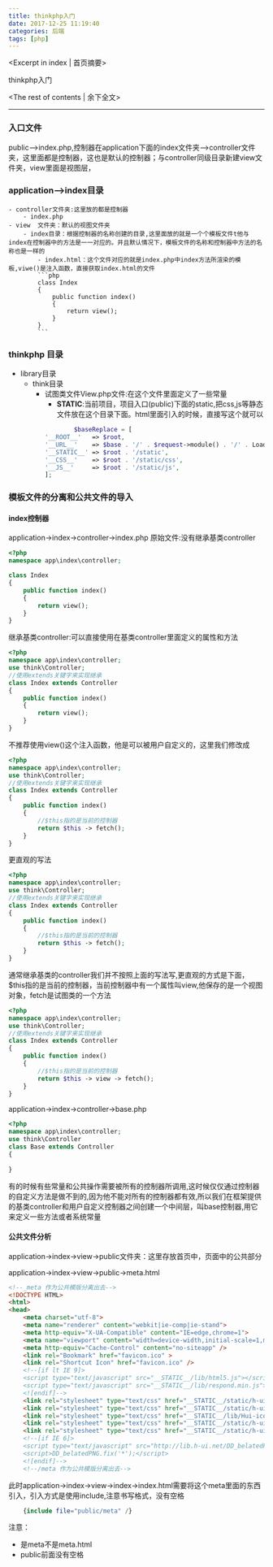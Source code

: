 ```yaml
---
title: thinkphp入门
date: 2017-12-25 11:19:40
categories: 后端
tags: [php]
---
```

<Excerpt in index | 首页摘要> 

thinkphp入门

<!-- more -->
<The rest of contents | 余下全文>

-----

### 入口文件
public-->index.php,控制器在application下面的index文件夹-->controller文件夹，这里面都是控制器，这也是默认的控制器；与controller同级目录新建view文件夹，view里面是视图层，

### application-->index目录
    - controller文件夹:这里放的都是控制器
        - index.php
    - view  文件夹：默认的视图文件夹
        - index目录：根据控制器的名称创建的目录,这里面放的就是一个个模板文件t他与index在控制器中的方法是一一对应的。并且默认情况下，模板文件的名称和控制器中方法的名称也是一样的
            - index.html：这个文件对应的就是index.php中index方法所渲染的模板,viwe()是注入函数，直接获取index.html的文件
            ```php
            class Index
            {
                public function index()
                {
                    return view();
                }
            }
            ```


### thinkphp 目录
- library目录
    - think目录
        - 试图类文件View.php文件:在这个文件里面定义了一些常量
            - __STATIC__:当前项目，项目入口(public)下面的static,把css,js等静态文件放在这个目录下面。html里面引入的时候，直接写这个就可以
            ```php
                    $baseReplace = [
            '__ROOT__'   => $root,
            '__URL__'    => $base . '/' . $request->module() . '/' . Loader::parseName($request->controller()),
            '__STATIC__' => $root . '/static',
            '__CSS__'    => $root . '/static/css',
            '__JS__'     => $root . '/static/js',
            ];
            ```

### 模板文件的分离和公共文件的导入

#### index控制器
application->index->controller->index.php
原始文件:没有继承基类controller
```php
<?php
namespace app\index\controller;

class Index
{
    public function index()
    {
        return view();
    }
}

```

继承基类controller:可以直接使用在基类controller里面定义的属性和方法
```php
<?php
namespace app\index\controller;
use think\Controller;
//使用extends关键字来实现继承
class Index extends Controller
{
    public function index()
    {
        return view();
    }
}
```

不推荐使用view()这个注入函数，他是可以被用户自定义的，这里我们修改成
```php
<?php
namespace app\index\controller;
use think\Controller;
//使用extends关键字来实现继承
class Index extends Controller
{
    public function index()
    {
        //$this指的是当前的控制器
        return $this -> fetch();
    }
}
```
更直观的写法
```php
<?php
namespace app\index\controller;
use think\Controller;
//使用extends关键字来实现继承
class Index extends Controller
{
    public function index()
    {
        //$this指的是当前的控制器
        return $this -> fetch();
    }
}
```
通常继承基类的controller我们并不按照上面的写法写,更直观的方式是下面，$this指的是当前的控制器，当前控制器中有一个属性叫view,他保存的是一个视图对象，fetch是试图类的一个方法
```php
<?php
namespace app\index\controller;
use think\Controller;
//使用extends关键字来实现继承
class Index extends Controller
{
    public function index()
    {
        //$this指的是当前的控制器
        return $this -> view -> fetch();
    }
}
```

application->index->controller->base.php

```php
<?php
namespace app\index\controller;
use think\Controller
class Base extends Controller
{
    
}

```


有的时候有些常量和公共操作需要被所有的控制器所调用,这时候仅仅通过控制器的自定义方法是做不到的,因为他不能对所有的控制器都有效,所以我们在框架提供的基类controller和用户自定义控制器之间创建一个中间层，叫base控制器,用它来定义一些方法或者系统常量



#### 公共文件分析
application->index->view->public文件夹：这里存放首页中，页面中的公共部分

application->index->view->public->meta.html
```html
<!--_meta 作为公共模版分离出去-->
<!DOCTYPE HTML>
<html>
<head>
    <meta charset="utf-8">
    <meta name="renderer" content="webkit|ie-comp|ie-stand">
    <meta http-equiv="X-UA-Compatible" content="IE=edge,chrome=1">
    <meta name="viewport" content="width=device-width,initial-scale=1,minimum-scale=1.0,maximum-scale=1.0,user-scalable=no" />
    <meta http-equiv="Cache-Control" content="no-siteapp" />
    <link rel="Bookmark" href="favicon.ico" >
    <link rel="Shortcut Icon" href="favicon.ico" />
    <!--[if lt IE 9]>
    <script type="text/javascript" src="__STATIC__/lib/html5.js"></script>
    <script type="text/javascript" src="__STATIC__/lib/respond.min.js"></script>
    <![endif]-->
    <link rel="stylesheet" type="text/css" href="__STATIC__/static/h-ui/css/H-ui.min.css" />
    <link rel="stylesheet" type="text/css" href="__STATIC__/static/h-ui.admin/css/H-ui.admin.css" />
    <link rel="stylesheet" type="text/css" href="__STATIC__/lib/Hui-iconfont/1.0.8/iconfont.css" />
    <link rel="stylesheet" type="text/css" href="__STATIC__/static/h-ui.admin/skin/default/skin.css" id="skin" />
    <link rel="stylesheet" type="text/css" href="__STATIC__/static/h-ui.admin/css/style.css" />
    <!--[if IE 6]>
    <script type="text/javascript" src="http://lib.h-ui.net/DD_belatedPNG_0.0.8a-min.js" ></script>
    <script>DD_belatedPNG.fix('*');</script>
    <![endif]-->
    <!--/meta 作为公共模版分离出去-->
```
此时application->index->view->index->index.html需要将这个meta里面的东西引入，引入方式是使用include,注意书写格式，没有空格    

```php
    {include file="public/meta" /}
```
注意：
- 是meta不是meta.html
- public前面没有空格  